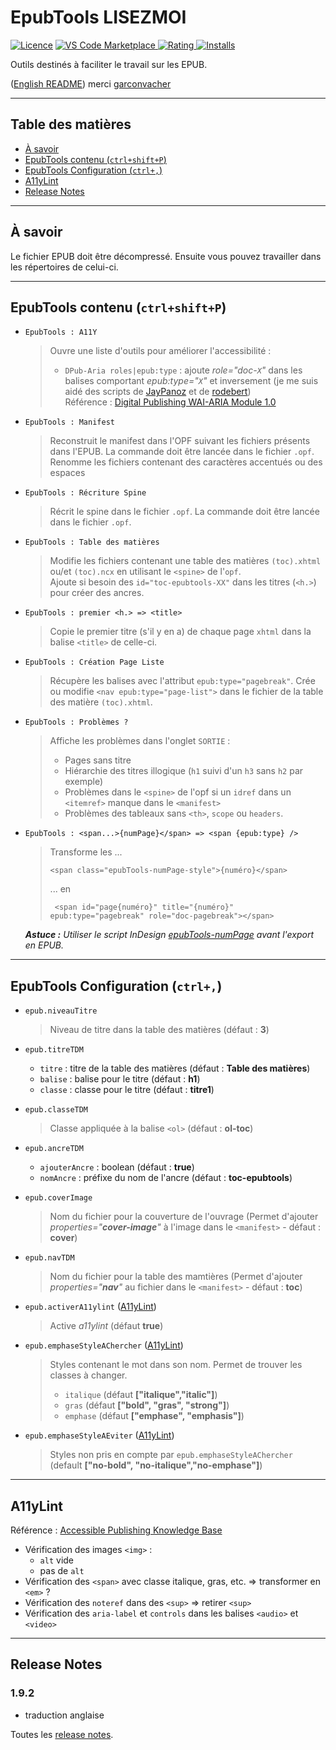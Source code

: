 # EpubTools LISEZMOI <!-- omit in toc -->

[![Licence](https://img.shields.io/github/license/civodulab/epubtools.svg)](https://github.com/civodulab/epubtools)
[![VS Code Marketplace](https://vsmarketplacebadge.apphb.com/version-short/civodulab.epubtools.svg) ![Rating](https://vsmarketplacebadge.apphb.com/rating-short/civodulab.epubtools.svg) ![Installs](https://vsmarketplacebadge.apphb.com/installs/civodulab.epubtools.svg)](https://marketplace.visualstudio.com/items?itemName=civodulab.epubtools)

Outils destinés à faciliter le travail sur les EPUB.

([English README](README.en.md)) merci [garconvacher](https://github.com/garconvacher)

***

## Table des matières <!-- omit in toc -->
- [À savoir](#%C3%A0-savoir)
- [EpubTools contenu (`ctrl+shift+P`) <a id="epubtools-contenu"></a>](#epubtools-contenu-ctrlshiftp-a-id%22epubtools-contenu%22a)
- [EpubTools Configuration (`ctrl+,`) <a id="epubtools-configuration"></a>](#epubtools-configuration-ctrl-a-id%22epubtools-configuration%22a)
- [A11yLint](#a11ylint)
- [Release Notes](#release-notes)

***

## À savoir

Le fichier EPUB doit être décompressé. Ensuite vous pouvez travailler dans les répertoires de celui-ci.

***

## EpubTools contenu (`ctrl+shift+P`) <a id="epubtools-contenu"></a>

- `EpubTools : A11Y`
  > Ouvre une liste d'outils pour améliorer l'accessibilité :
  > - `DPub-Aria roles|epub:type` : ajoute _role="doc-`X`"_ dans les balises comportant _epub:type="`X`"_ et inversement (je me suis aidé des scripts de [JayPanoz](https://gist.github.com/JayPanoz/45896f17a69892de9a121d701c578d1e) et de [rodebert](https://gist.github.com/rodebert/81837a2676cf2c04819a582c3eb49c13))  
  > Référence : [Digital Publishing WAI-ARIA Module 1.0](https://www.w3.org/TR/dpub-aria-1.0/)

- `EpubTools : Manifest`
  > Reconstruit le manifest dans l'OPF suivant les fichiers présents dans l'EPUB. La commande doit être lancée dans le fichier `.opf`.  
  > Renomme les fichiers contenant des caractères accentués ou des espaces

- `EpubTools : Récriture Spine`
  > Récrit le spine dans le fichier `.opf`. La commande doit être lancée dans le fichier `.opf`.  

- `EpubTools : Table des matières`

  > Modifie les fichiers contenant une table des matières `(toc).xhtml` ou/et `(toc).ncx` en utilisant le `<spine>` de l'`opf`.  
  > Ajoute si besoin des `id="toc-epubtools-XX"` dans les titres (`<h.>`) pour créer des ancres.

- `EpubTools : premier <h.> => <title>`

  > Copie le premier titre (s'il y en a) de chaque page `xhtml` dans la balise `<title>` de celle-ci.

- `EpubTools : Création Page Liste`

  >  Récupère les balises avec l'attribut `epub:type="pagebreak"`. Crée ou modifie `<nav epub:type="page-list">` dans le fichier de la table des matière `(toc).xhtml`.

- `EpubTools : Problèmes ?`

  >  Affiche les problèmes dans l'onglet `SORTIE` :
  > - Pages sans titre
  > - Hiérarchie des titres illogique (`h1` suivi d'un `h3` sans `h2` par exemple)
  > - Problèmes dans le `<spine>` de l'opf si un `idref` dans un `<itemref>` manque dans le `<manifest>`
  > - Problèmes des tableaux sans `<th>`, `scope` ou `headers`.

- `EpubTools : <span...>{numPage}</span> => <span {epub:type} />`

  >  Transforme les ...
  > ```xhtml
  > <span class="epubTools-numPage-style">{numéro}</span>
  > ```
  > ... en
  > ```xhtml
  >  <span id="page{numéro}" title="{numéro}" epub:type="pagebreak" role="doc-pagebreak"></span>
  >  ```

  _**Astuce :** Utiliser le script InDesign [epubTools-numPage](https://github.com/civodulab/epubTools-numPage) avant l'export en EPUB._

***

## EpubTools Configuration (`ctrl+,`) <a id="epubtools-configuration"></a>

- `epub.niveauTitre`
  > Niveau de titre dans la table des matières (défaut : **3**)

- `epub.titreTDM`
  - `titre` : titre de la table des matières (défaut : **Table des matières**)
  - `balise` : balise pour le titre (défaut : **h1**)
  - `classe` : classe pour le titre (défaut : **titre1**)

- `epub.classeTDM`
  > Classe appliquée à la balise `<ol>` (défaut : **ol-toc**)

- `epub.ancreTDM`
  - `ajouterAncre` : boolean  (défaut : **true**)
  - `nomAncre` : préfixe du nom de l'ancre (défaut : **toc-epubtools**)

- `epub.coverImage`
  > Nom du fichier pour la couverture de l'ouvrage (Permet d'ajouter  _properties="**cover-image**"_ à l'image dans le `<manifest>` - défaut : **cover**)

- `epub.navTDM`
  > Nom du fichier pour la table des mamtières (Permet d'ajouter  _properties="**nav**"_ au fichier dans le `<manifest>` - défaut : **toc**)

- `epub.activerA11ylint` ([A11yLint](#a11ylint))
  > Active _a11ylint_ (défaut **true**)

- `epub.emphaseStyleAChercher` ([A11yLint](#a11ylint))
  > Styles contenant le mot dans son nom. Permet de trouver les classes à changer.
  > - `italique` (défaut **["italique","italic"]**)
  > - `gras` (défaut **["bold", "gras", "strong"]**)
  > - `emphase` (défaut **["emphase", "emphasis"]**)

- `epub.emphaseStyleAEviter` ([A11yLint](#a11ylint))
  > Styles non pris en compte par `epub.emphaseStyleAChercher` (default **["no-bold", "no-italique","no-emphase"]**)

***

## A11yLint

Référence : [Accessible Publishing Knowledge Base](http://kb.daisy.org/publishing/)

- Vérification des images `<img>` :
  - `alt` vide
  - pas de `alt`
- Vérification des `<span>` avec classe italique, gras, etc. => transformer en `<em>` ?
- Vérification des `noteref` dans des `<sup>` => retirer `<sup>`
- Vérification des `aria-label` et `controls` dans les balises `<audio>` et `<video>`

***

## Release Notes

### 1.9.2 <!-- omit in toc -->

- traduction anglaise

Toutes les [release notes](CHANGELOG.md).